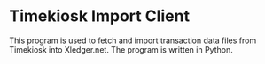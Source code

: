# Timekiosk Import Client

This program is used to fetch and import transaction data files from Timekiosk into
Xledger.net. The program is written in Python.
